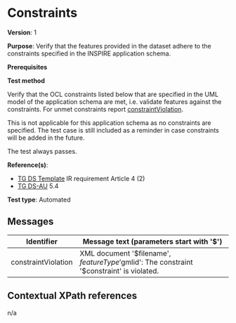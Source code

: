 # Constraints

**Version**: 1

**Purpose**: Verify that the features provided in the dataset adhere to the constraints specified in the INSPIRE application schema.

**Prerequisites**

**Test method**

Verify that the OCL constraints listed below that are specified in the UML model of the application schema are met, i.e. validate features against the constraints. For unmet constraints report [constraintViolation](#constraintViolation).

This is not applicable for this application schema as no constraints are specified. The test case is still included as a reminder in case constraints will be added in the future.

The test always passes.

**Reference(s)**: 

* [TG DS Template](./README.md#ref_TG_DS_tmpl) IR requirement Article 4 (2)
* [TG DS-AU](./README.md#ref_TG_DS_AU) 5.4

**Test type**: Automated

## Messages

Identifier  |  Message text (parameters start with '$')
---------------------------------------------------------- | -------------------------------------------------------------------------
constraintViolation <a name="constraintViolation"/>  |  XML document '$filename', $featureType '$gmlid': The constraint '$constraint' is violated.

## Contextual XPath references

n/a
